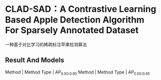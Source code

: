 # CLAD-SAD：A Contrastive Learning Based Apple Detection Algorithm For Sparsely Annotated Dataset
一种基于对比学习的稀疏标注苹果检测算法
## Result And Models
Method  | Method Type  | AP<sub>0.50:0.95</sub>
 Method | Method Type | AP<sub>0.50:0.95</sub>
